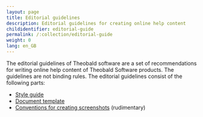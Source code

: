 ```yaml
---
layout: page
title: Editorial guidelines
description: Editorial guidelines for creating online help content
childidentifier: editorial-guide
permalink: /:collection/editorial-guide
weight: 0
lang: en_GB
---
```


The editorial guidelines of Theobald software are a set of recommendations for writing online help content of Theobald Software products. The guidelines are not binding rules.
The editorial guidelines consist of the following parts:
- [Style guide](https://theobaldsoftware.sharepoint.com/:w:/s/PresalesSupportProdMgmtDoc/EaByFn0DfR9LpffoVRzpEvgB4f_RuvXO6YNkFiuf4qcnoQ?e=YnrjdE)
- [Document template](https://help.theobald-software.com/en/about_template)
- [Conventions for creating screenshots](https://help.theobald-software.com/en/screenshots) (rudimentary)
